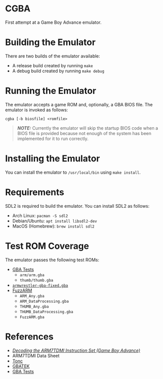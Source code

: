 # CGBA
First attempt at a Game Boy Advance emulator.

# Building the Emulator
There are two builds of the emulator available:
* A release build created by running `make`
* A debug build created by running `make debug`

# Running the Emulator
The emulator accepts a game ROM and, optionally, a GBA BIOS file.
The emulator is invoked as follows:

    cgba [-b biosfile] <romfile>

>**_NOTE:_** Currently the emulator will skip the startup BIOS
code when a BIOS file is provided because not enough of the
system has been implemented for it to run correctly.

# Installing the Emulator
You can install the emulator to `/usr/local/bin` using
`make install`.

# Requirements
SDL2 is required to build the emulator. You can
install SDL2 as follows:
* Arch Linux: `pacman -S sdl2`
* Debian/Ubuntu: `apt install libsdl2-dev`
* MacOS (Homebrew): `brew install sdl2`

# Test ROM Coverage
The emulator passes the following test ROMs:
* [GBA Tests](https://github.com/jsmolka/gba-tests)
    * `arm/arm.gba`
    * `thumb/thumb.gba`
* [`armwrestler-gba-fixed.gba`](https://github.com/destoer/armwrestler-gba-fixed)
* [FuzzARM](https://github.com/DenSinH/FuzzARM)
    * `ARM_Any.gba`
    * `ARM_DataProcessing.gba`
    * `THUMB_Any.gba`
    * `THUMB_DataProcessing.gba`
    * `FuzzARM.gba`

# References
* [*Decoding the ARM7TDMI Instruction Set (Game Boy Advance)*](https://www.gregorygaines.com/blog/decoding-the-arm7tdmi-instruction-set-game-boy-advance/)
* ARM7TDMI Data Sheet
* [Tonc](https://www.coranac.com/tonc/text/toc.htm)
* [GBATEK](http://problemkaputt.de/gbatek.htm)
* [GBA Tests](https://github.com/jsmolka/gba-tests)

